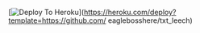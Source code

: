 [![Deploy To Heroku](https://www.herokucdn.com/deploy/button.svg)](https://heroku.com/deploy?template=https://github.com/ eaglebosshere/txt_leech)
